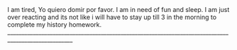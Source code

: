 <LONG>
I am tired, Yo quiero domir por favor. I am in need of fun and sleep. I am just over reacting and its not like i will have to stay up till 3 in the morning to complete my history homework.
_____________________________________________________________________________________________________